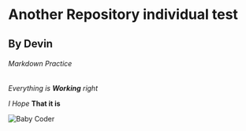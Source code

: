 # Another Repository individual test
## By Devin
###### Markdown Practice

_Everything is **Working** right_

*I Hope* __That it is__

![Baby Coder](https://www.google.com/imgres?imgurl=https%3A%2F%2Fmiro.medium.com%2Fmax%2F10944%2F1*_L5kDWRmfsLMDizkfJa4dQ.jpeg&imgrefurl=https%3A%2F%2Fmedium.com%2F%40rachlearnscode%2Fthe-baby-coder-who-could-54d702c6dd57&tbnid=WnpvkTJyQVNHyM&vet=12ahUKEwjtp6GUzbrnAhUdVjABHQobA-gQMygAegUIARDSAQ..i&docid=3aoXWVCNPwGkfM&w=4000&h=2666&q=baby%20coder&safe=strict&ved=2ahUKEwjtp6GUzbrnAhUdVjABHQobA-gQMygAegUIARDSAQ)